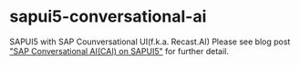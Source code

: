 # sapui5-conversational-ai
SAPUI5 with SAP Counversational UI(f.k.a. Recast.AI)
Please see blog post ["SAP Conversational AI(CAI) on SAPUI5"](https://blogs.sap.com/2018/12/17/sap-conversational-aicai-on-sapui5/) for further detail.